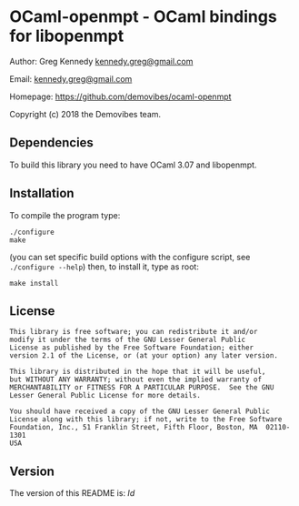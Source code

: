 OCaml-openmpt - OCaml bindings for libopenmpt
=========================================

Author: Greg Kennedy <kennedy.greg@gmail.com>

Email: kennedy.greg@gmail.com

Homepage: https://github.com/demovibes/ocaml-openmpt

Copyright (c) 2018 the Demovibes team.


Dependencies
------------
To build this library you need to have OCaml 3.07 and libopenmpt.


Installation
------------
To compile the program type:

    ./configure
    make

(you can set specific build options with the configure script, see
`./configure --help`) then, to install it, type as root:

    make install


License
-------
    This library is free software; you can redistribute it and/or
    modify it under the terms of the GNU Lesser General Public
    License as published by the Free Software Foundation; either
    version 2.1 of the License, or (at your option) any later version.

    This library is distributed in the hope that it will be useful,
    but WITHOUT ANY WARRANTY; without even the implied warranty of
    MERCHANTABILITY or FITNESS FOR A PARTICULAR PURPOSE.  See the GNU
    Lesser General Public License for more details.

    You should have received a copy of the GNU Lesser General Public
    License along with this library; if not, write to the Free Software
    Foundation, Inc., 51 Franklin Street, Fifth Floor, Boston, MA  02110-1301
    USA


Version
-------
The version of this README is:
$Id$
